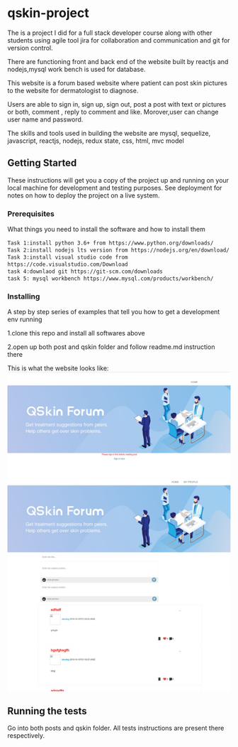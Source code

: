 
# qskin-project
The is a project I did for a full stack developer course along with other students using agile tool jira for collaboration and communication and git for version control.

There are functioning front and back end of the website built by reactjs and nodejs,mysql work bench is used for database.

This website is a forum based website where patient can post skin pictures to the website for dermatologist to diagnose.

Users are able to sign in, sign up, sign out, post a post with text or pictures or both, comment , reply to comment and like. Morover,user can change user name and password.

The skills and tools used in building the website are mysql, sequelize, javascript, reactjs, nodejs, redux state, css, html, mvc model

## Getting Started

These instructions will get you a copy of the project up and running on your local machine for development and testing purposes. See deployment for notes on how to deploy the project on a live system.

### Prerequisites

What things you need to install the software and how to install them

```
Task 1:install python 3.6+ from https://www.python.org/downloads/
Task 2:install nodejs lts version from https://nodejs.org/en/download/
Task 3:install visual studio code from https://code.visualstudio.com/Download
task 4:downlaod git https://git-scm.com/downloads
task 5: mysql workbench https://www.mysql.com/products/workbench/
```

### Installing

A step by step series of examples that tell you how to get a development env running

1.clone this repo and install all softwares above

2.open up both post and qskin folder and follow readme.md instruction there

This is what the website looks like:
![alt text](screenshots/qskin1.jpg "main page before signing in")
![alt text](screenshots/qskin2.jpg "main page after signing in")
![alt text](screenshots/qskin3.jpg "main page after signing in2")
## Running the tests

Go into both posts and qskin folder. All tests instructions are present there respectively.




